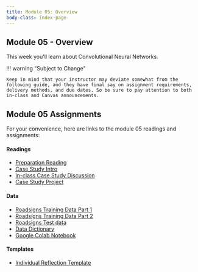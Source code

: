 ```yaml
---
title: Module 05: Overview
body-class: index-page
---
```


## Module 05 - Overview

This week you'll learn about Convolutional Neural Networks.

!!! warning "Subject to Change"
	
	Keep in mind that your instructor may deviate somewhat from the following guide, and they have final say on assignment requirements, delivery methods, and due dates. So be sure to pay attention to both in-class and Canvas announcements.

## Module 05 Assignments

For your convenience, here are links to the module 05 readings and assignments:

#### Readings

* [Preparation Reading](./reading.html)
* [Case Study Intro](./intro.html)
* [In-class Case Study Discussion](./discussion.html)
* [Case Study Project](./project.html)

#### Data
* [Roadsigns Training Data Part 1](https://raw.githubusercontent.com/lfalin/cse450-course/master/data/roadsigns/training1.zip)
* [Roadsigns Training Data Part 2](https://raw.githubusercontent.com/lfalin/cse450-course/master/data/roadsigns/training2.zip)
* [Roadsigns Test data](https://raw.githubusercontent.com/lfalin/cse450-course/master/data/roadsigns/test.zip)
* [Data Dictionary](./signs-dictionary.txt)
* [Google Colab Notebook](https://colab.research.google.com/github/lfalin/cse450-course/blob/master/notebooks/starter_signs.ipynb)

#### Templates

* [Individual Reflection Template]({{URLROOT}}/course/reflection.docx)